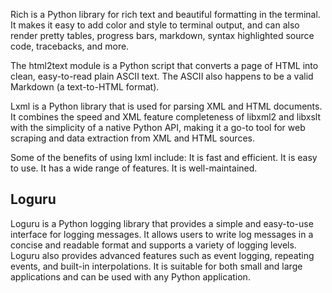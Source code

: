 


Rich is a Python library for rich text and beautiful formatting in the terminal. It makes it easy to add color and style to terminal output, and can also render pretty tables, progress bars, markdown, syntax highlighted source code, tracebacks, and more.

The html2text module is a Python script that converts a page of HTML into clean, easy-to-read plain ASCII text. The ASCII also happens to be a valid Markdown (a text-to-HTML format).

Lxml is a Python library that is used for parsing XML and HTML documents. It combines the speed and XML feature completeness of libxml2 and libxslt with the simplicity of a native Python API, making it a go-to tool for web scraping and data extraction from XML and HTML sources.

Some of the benefits of using lxml include:
It is fast and efficient.
It is easy to use.
It has a wide range of features.
It is well-maintained.

## Loguru
Loguru is a Python logging library that provides a simple and easy-to-use interface for logging messages. It allows users to write log messages in a concise and readable format and supports a variety of logging levels. Loguru also provides advanced features such as event logging, repeating events, and built-in interpolations. It is suitable for both small and large applications and can be used with any Python application.  